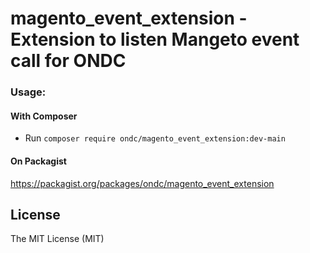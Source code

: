# magento_event_extension - Extension to listen Mangeto event call for ONDC

### Usage:

#### With Composer

- Run  ```composer require ondc/magento_event_extension:dev-main```

#### On Packagist

https://packagist.org/packages/ondc/magento_event_extension

## License

The MIT License (MIT)
